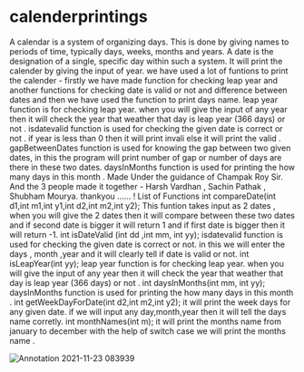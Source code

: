 # calenderprintings
A calendar is a system of organizing days. This is done by giving names to periods of time, typically days, weeks, months and years. A date is the designation of a single, specific day within such a system. It will print the calender by giving the input of year.
we have used a lot of funtions to print the calender - firstly we have made function for checking leap year and another functions for checking date is valid or not and difference between dates and then we have used the function to print days name.
leap year function is for checking leap year. when you will give the input of any year then it will check the year that weather that day is leap year (366 days) or not .
isdatevalid function is used for checking the given date is correct or not . if year is less than 0 then it will print invali else it will print the valid .
gapBetweenDates function is used for knowing the gap between two given dates, in this the program will print number of gap or number of days are there in these two dates.
daysInMonths function is used for printing the how many days in this month .
Made Under the guidance of Champak Roy Sir. 
And the 3 people made it together - Harsh Vardhan , Sachin Pathak , Shubham Mourya.
thankyou ...... !
List of Functions
int compareDate(int d1,int m1,int y1,int d2,int m2,int y2);  This funtion takes input as 2 dates , when you will give the 2 dates then it will compare between these two dates and if second date is bigger it will return 1 and if first date is bigger then it will return -1.
int isDateValid (int dd ,int mm, int yy); isdatevalid function is used for checking the given date is correct or not. in this we will enter the days , month ,year and it will clearly tell if date is valid or not.
int isLeapYear(int yy); leap year function is for checking leap year. when you will give the input of any year then it will check the year that weather that day is leap year (366 days) or not .
int daysInMonths(int mm, int yy); daysInMonths function is used for printing the how many days in this month .
int getWeekDayForDate(int d2,int m2,int y2); it will print the week days for any given date. if we will input any day,month,year then it will tell the days name corretly.
int monthNames(int m); it will print the months name from january to december with the help of switch case we will print the months name .


![Annotation 2021-11-23 083939](https://user-images.githubusercontent.com/92446037/142979758-c7e5282c-fc71-4c2a-8148-83faa470ef57.png)

